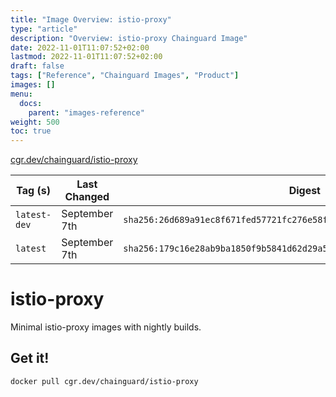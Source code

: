 ```yaml
---
title: "Image Overview: istio-proxy"
type: "article"
description: "Overview: istio-proxy Chainguard Image"
date: 2022-11-01T11:07:52+02:00
lastmod: 2022-11-01T11:07:52+02:00
draft: false
tags: ["Reference", "Chainguard Images", "Product"]
images: []
menu:
  docs:
    parent: "images-reference"
weight: 500
toc: true
---
```


[cgr.dev/chainguard/istio-proxy](https://github.com/chainguard-images/images/tree/main/images/istio-proxy)

| Tag (s)       | Last Changed  | Digest                                                                    |
|---------------|---------------|---------------------------------------------------------------------------|
|  `latest-dev` | September 7th | `sha256:26d689a91ec8f671fed57721fc276e58fbab744f2d8e28dfad8b996b02e3569b` |
|  `latest`     | September 7th | `sha256:179c16e28ab9ba1850f9b5841d62d29a51ee8782860578e3caec67e2d3e239bd` |

# istio-proxy

Minimal istio-proxy images with nightly builds.

## Get it!

```shell
docker pull cgr.dev/chainguard/istio-proxy
```
